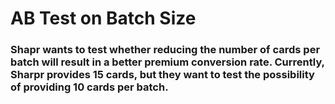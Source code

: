 # AB Test on Batch Size
### Shapr wants to test whether reducing the number of cards per batch will result in a better premium conversion rate. Currently, Sharpr provides 15 cards, but they want to test the possibility of providing 10 cards per batch.
